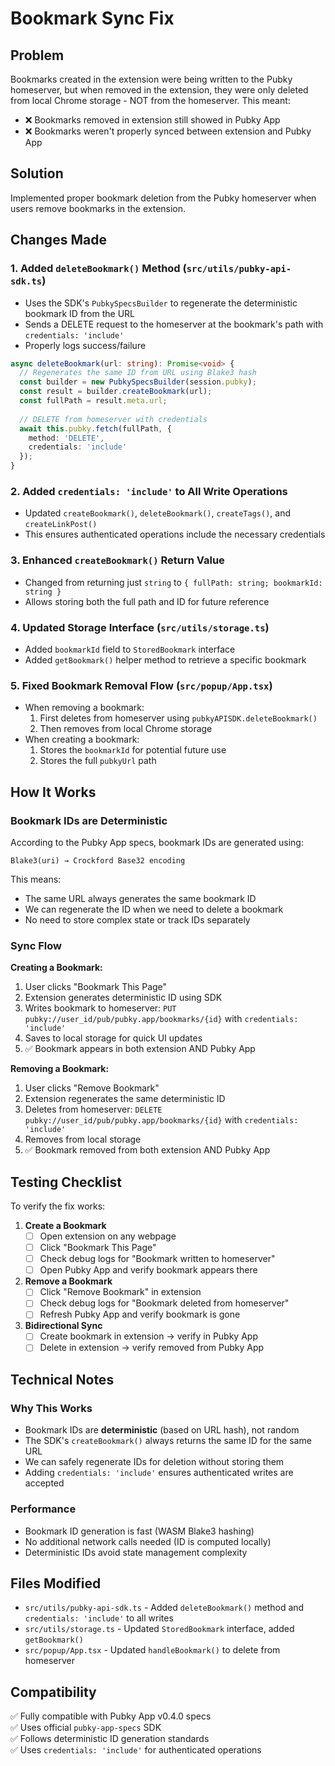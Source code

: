 # Bookmark Sync Fix

## Problem
Bookmarks created in the extension were being written to the Pubky homeserver, but when removed in the extension, they were only deleted from local Chrome storage - NOT from the homeserver. This meant:
- ❌ Bookmarks removed in extension still showed in Pubky App
- ❌ Bookmarks weren't properly synced between extension and Pubky App

## Solution
Implemented proper bookmark deletion from the Pubky homeserver when users remove bookmarks in the extension.

## Changes Made

### 1. Added `deleteBookmark()` Method (`src/utils/pubky-api-sdk.ts`)
- Uses the SDK's `PubkySpecsBuilder` to regenerate the deterministic bookmark ID from the URL
- Sends a DELETE request to the homeserver at the bookmark's path with `credentials: 'include'`
- Properly logs success/failure

```typescript
async deleteBookmark(url: string): Promise<void> {
  // Regenerates the same ID from URL using Blake3 hash
  const builder = new PubkySpecsBuilder(session.pubky);
  const result = builder.createBookmark(url);
  const fullPath = result.meta.url;
  
  // DELETE from homeserver with credentials
  await this.pubky.fetch(fullPath, {
    method: 'DELETE',
    credentials: 'include'
  });
}
```

### 2. Added `credentials: 'include'` to All Write Operations
- Updated `createBookmark()`, `deleteBookmark()`, `createTags()`, and `createLinkPost()`
- This ensures authenticated operations include the necessary credentials

### 3. Enhanced `createBookmark()` Return Value
- Changed from returning just `string` to `{ fullPath: string; bookmarkId: string }`
- Allows storing both the full path and ID for future reference

### 4. Updated Storage Interface (`src/utils/storage.ts`)
- Added `bookmarkId` field to `StoredBookmark` interface
- Added `getBookmark()` helper method to retrieve a specific bookmark

### 5. Fixed Bookmark Removal Flow (`src/popup/App.tsx`)
- When removing a bookmark:
  1. First deletes from homeserver using `pubkyAPISDK.deleteBookmark()`
  2. Then removes from local Chrome storage
- When creating a bookmark:
  1. Stores the `bookmarkId` for potential future use
  2. Stores the full `pubkyUrl` path

## How It Works

### Bookmark IDs are Deterministic
According to the Pubky App specs, bookmark IDs are generated using:
```
Blake3(uri) → Crockford Base32 encoding
```

This means:
- The same URL always generates the same bookmark ID
- We can regenerate the ID when we need to delete a bookmark
- No need to store complex state or track IDs separately

### Sync Flow

**Creating a Bookmark:**
1. User clicks "Bookmark This Page"
2. Extension generates deterministic ID using SDK
3. Writes bookmark to homeserver: `PUT pubky://user_id/pub/pubky.app/bookmarks/{id}` with `credentials: 'include'`
4. Saves to local storage for quick UI updates
5. ✅ Bookmark appears in both extension AND Pubky App

**Removing a Bookmark:**
1. User clicks "Remove Bookmark"
2. Extension regenerates the same deterministic ID
3. Deletes from homeserver: `DELETE pubky://user_id/pub/pubky.app/bookmarks/{id}` with `credentials: 'include'`
4. Removes from local storage
5. ✅ Bookmark removed from both extension AND Pubky App

## Testing Checklist

To verify the fix works:

1. **Create a Bookmark**
   - [ ] Open extension on any webpage
   - [ ] Click "Bookmark This Page"
   - [ ] Check debug logs for "Bookmark written to homeserver"
   - [ ] Open Pubky App and verify bookmark appears there

2. **Remove a Bookmark**
   - [ ] Click "Remove Bookmark" in extension
   - [ ] Check debug logs for "Bookmark deleted from homeserver"
   - [ ] Refresh Pubky App and verify bookmark is gone

3. **Bidirectional Sync**
   - [ ] Create bookmark in extension → verify in Pubky App
   - [ ] Delete in extension → verify removed from Pubky App

## Technical Notes

### Why This Works
- Bookmark IDs are **deterministic** (based on URL hash), not random
- The SDK's `createBookmark()` always returns the same ID for the same URL
- We can safely regenerate IDs for deletion without storing them
- Adding `credentials: 'include'` ensures authenticated writes are accepted

### Performance
- Bookmark ID generation is fast (WASM Blake3 hashing)
- No additional network calls needed (ID is computed locally)
- Deterministic IDs avoid state management complexity

## Files Modified
- `src/utils/pubky-api-sdk.ts` - Added `deleteBookmark()` method and `credentials: 'include'` to all writes
- `src/utils/storage.ts` - Updated `StoredBookmark` interface, added `getBookmark()`
- `src/popup/App.tsx` - Updated `handleBookmark()` to delete from homeserver

## Compatibility
✅ Fully compatible with Pubky App v0.4.0 specs  
✅ Uses official `pubky-app-specs` SDK  
✅ Follows deterministic ID generation standards  
✅ Uses `credentials: 'include'` for authenticated operations
